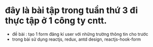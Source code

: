 # đây là bài tập trong tuần thứ 3 đi thực tập ở 1 công ty cntt.

- đề bài : tạo 1 form đăng kí user với những trường thông tin cho trước
- trong bài sử dụng reactjs, redux, antd design, reactjs-hook-form




